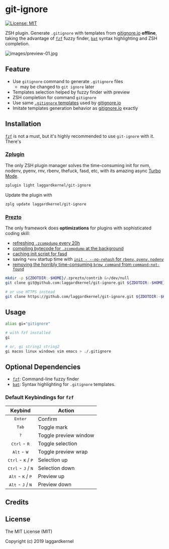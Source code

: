 # git-ignore

[![License: MIT](https://img.shields.io/badge/License-MIT-yellow.svg)](https://opensource.org/licenses/MIT)

ZSH plugin. Generate `.gitignore` with templates from [gitignore.io](https://www.gitignore.io/) **offline**, taking the advantage of [`fzf`](https://github.com/junegunn/fzf) fuzzy finder, [`bat`](https://github.com/sharkdp/bat) syntax highlighting and ZSH completion.

![images/preview-01.jpg](../assets/images/preview-01.jpg?raw=true)

## Feature
- Use `gitignore` command to generate `.gitignore` files
    - may be changed to `git ignore` later
- Templates selection helped by fuzzy finder with preview
- ZSH completion for command `gitignore`
- Use same [`.gitignore` templates](https://github.com/dvcs/gitignore) used by [gitignore.io](https://www.gitignore.io/)
- Imitate templates generation behavior as [gitignore.io](https://www.gitignore.io/) exactly

## Installation

[`fzf`](https://github.com/junegunn/fzf) is not a must, but it's highly recommended to use `git-ignore` with it. There's

### [Zplugin](https://github.com/zdharma/zplugin)

The only ZSH plugin manager solves the time-consuming init for nvm, nodenv, pyenv, rnv, rbenv, thefuck, fasd, etc, with its amazing async [Turbo Mode](https://github.com/zdharma/zplugin#turbo-mode-zsh--53).

```zsh
zplugin light laggardkernel/git-ignore
```

Update the plugin with

```zsh
zplg update laggardkernel/git-ignore
```

### [Prezto](https://github.com/sorin-ionescu/prezto)

The only framework does **optimizations** for plugins with sophisticated coding skill:
- [refreshing `.zcompdump` every 20h](https://github.com/sorin-ionescu/prezto/blob/4abbc5572149baa6a5e7e38393a4b2006f01024f/modules/completion/init.zsh#L31-L41)
- [compiling bytecode for `.zcompdump` at the background](https://github.com/sorin-ionescu/prezto/blob/4abbc5572149baa6a5e7e38393a4b2006f01024f/runcoms/zlogin#L9-L15)
- [caching init script for fasd](https://github.com/sorin-ionescu/prezto/blob/4abbc5572149baa6a5e7e38393a4b2006f01024f/modules/fasd/init.zsh#L22-L36)
- saving `*env` startup time with [`init - --no-rehash` for `rbenv`, `pyenv`, `nodenv`](https://github.com/sorin-ionescu/prezto/blob/4abbc5572149baa6a5e7e38393a4b2006f01024f/modules/python/init.zsh#L22)
- [removing the horribly time-consuming `brew command` from `command-not-found`](https://github.com/sorin-ionescu/prezto/blob/4abbc5572149baa6a5e7e38393a4b2006f01024f/modules/command-not-found/init.zsh)

```zsh
mkdir -p ${ZDOTDIR:-$HOME}/.zprezto/contrib &>/dev/null
git clone git@github.com:laggardkernel/git-ignore.git ${ZDOTDIR:-$HOME}/.zprezto/contrib/git-ignore

# or use HTTPS instead
git clone https://github.com/laggardkernel/git-ignore.git ${ZDOTDIR:-$HOME}/.zprezto/contrib/git-ignore
```

## Usage

```zsh
alias gi="gitignore"

# with fzf installed
gi

# or, gi string1 string2
gi macos linux windows vim emacs > ./.gitignore
```

## Optional Dependencies
- [`fzf`](https://github.com/junegunn/fzf): Command-line fuzzy finder
- [`bat`](https://github.com/sharkdp/bat): Syntax highlighting for `.gitignore` templates.

### Default Keybindings for `fzf`

| Keybind                                       | Action                  |
| :-------------------------------------------: | ----------------------- |
| <kbd>Enter</kbd>                              | Confirm                 |
| <kbd>Tab</kbd>                                | Toggle mark             |
| <kbd>?</kbd>                                  | Toggle preview window   |
| <kbd>Ctrl</kbd> - <kbd>R</kbd>                | Toggle selection        |
| <kbd>Alt</kbd> - <kbd>W</kbd>                 | Toggle preview wrap     |
| <kbd>Ctrl</kbd> - <kbd>K</kbd> / <kbd>P</kbd> | Selection up            |
| <kbd>Ctrl</kbd> - <kbd>J</kbd> / <kbd>N</kbd> | Selection down          |
| <kbd>Alt</kbd> - <kbd>K</kbd> / <kbd>P</kbd>  | Preview up              |
| <kbd>Alt</kbd> - <kbd>J</kbd> / <kbd>N</kbd>  | Preview down            |

## Credits

## License

The MIT License (MIT)

Copyright (c) 2019 laggardkernel
